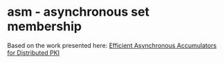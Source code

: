 # asm - asynchronous set membership

Based on the work presented here: [Efficient Asynchronous Accumulators for Distributed PKI](https://eprint.iacr.org/2015/718.pdf)
